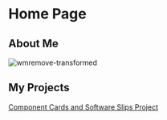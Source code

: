 # Home Page
## About Me
![wmremove-transformed](https://github.com/user-attachments/assets/97788b9d-e0ff-4f68-86cb-0c3a9b534ebc)



[Component Cards and Software Slips Project]: https://jreng-cls.github.io/Rogers-Jake-portfolio/Component%20Cards%20and%20Software%20Slips

## My Projects
[Component Cards and Software Slips Project] 
